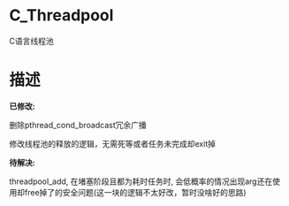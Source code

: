# C_Threadpool
C语言线程池

# 描述

**已修改:**

删除pthread_cond_broadcast冗余广播

修改线程池的释放的逻辑，无需死等或者任务未完成却exit掉

**待解决:**

threadpool_add, 在堵塞阶段且都为耗时任务时, 会低概率的情况出现arg还在使用却free掉了的安全问题(这一块的逻辑不太好改，暂时没啥好的思路)
